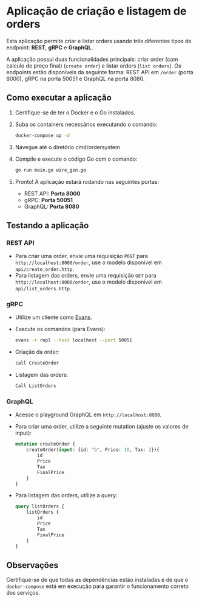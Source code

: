 # Aplicação de criação e listagem de orders

Esta aplicação permite criar e listar orders usando três diferentes tipos de endpoint: **REST**, **gRPC** e **GraphQL**.

A aplicação possui duas funcionalidades principais: criar order (com calculo de preço final) (`create order`) e listar orders (`list orders`). Os endpoints estão disponíveis da seguinte forma: REST API em `/order` (porta 8000), gRPC na porta 50051 e GraphQL na porta 8080.

## Como executar a aplicação

1. Certifique-se de ter o Docker e o Go instalados.
2. Suba os containers necessários executando o comando:
    ```bash
    docker-compose up -d
    ```

3. Navegue até o diretório cmd/ordersystem 
4. Compile e execute o código Go com o comando:
    ```bash
    go run main.go wire_gen.go
    ```

4. Pronto! A aplicação estará rodando nas seguintes portas:
   - REST API: **Porta 8000**
   - gRPC: **Porta 50051**
   - GraphQL: **Porta 8080**

## Testando a aplicação

### REST API
- Para criar uma order, envie uma requisição `POST` para `http://localhost:8000/order`, use o modelo disponível em `api/create_order.http`.
- Para listagem das orders, envie uma requisição `GET` para `http://localhost:8000/order`, use o modelo disponível em `api/list_orders.http`.

### gRPC
- Utilize um cliente como [Evans](https://github.com/ktr0731/evans).
- Execute os comandos (para Evans):
    ```bash
    evans -r repl --host localhost --port 50051
    ```

- Criação da order:
    ```bash
    call CreateOrder
    ```

- Listagem das orders:
    ```bash
    Call ListOrders
    ```

### GraphQL
- Acesse o playground GraphQL em `http://localhost:8080`.
- Para criar uma order, utilize a seguinte mutation (ajuste os valores de input):
    ```graphql
    mutation createOrder {
        createOrder(input: {id: "b", Price: 10, Tax: 2}){
            id
            Price
            Tax
            FinalPrice
        }
    }
    ```

- Para listagem das orders, utilize a query:
    ```graphql
    query listOrders {
        listOrders {
            id
            Price
            Tax
            FinalPrice
        }
    }
    ```

## Observações

Certifique-se de que todas as dependências estão instaladas e de que o `docker-compose` está em execução para garantir o funcionamento correto dos serviços.